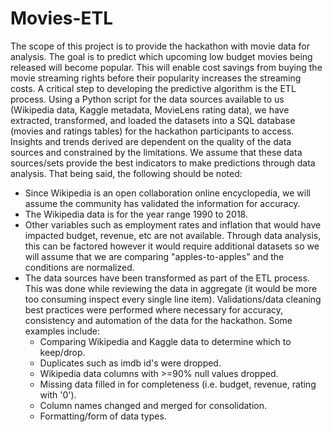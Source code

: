 # Movies-ETL

  The scope of this project is to provide the hackathon with movie data for analysis. The goal is to predict which upcoming low budget movies being released will become popular. This will enable cost savings from buying the movie streaming rights before their popularity increases the streaming costs. A critical step to developing the predictive algorithm is the ETL process. Using a Python script for the data sources available to us (Wikipedia data, Kaggle metadata, MovieLens rating data), we have extracted, transformed, and loaded the datasets into a SQL database (movies and ratings tables) for the hackathon participants to access. Insights and trends derived are dependent on the quality of the data sources and constrained by the limitations. We assume that these data sources/sets provide the best indicators to make predictions through data analysis. That being said, the following should be noted:
  
  * Since Wikipedia is an open collaboration online encyclopedia, we will assume the community has validated the information for accuracy.
  * The Wikipedia data is for the year range 1990 to 2018.
  * Other variables such as employment rates and inflation that would have impacted budget, revenue, etc are not available. Through data analysis, this can be factored     however it would require additional datasets so we will assume that we are comparing "apples-to-apples" and the conditions are normalized.
  * The data sources have been transformed as part of the ETL process. This was done while reviewing the data in aggregate (it would be more too consuming
    inspect every single line item). Validations/data cleaning best practices were performed where necessary for accuracy, consistency and automation of the data for       the hackathon. Some examples include:
      * Comparing Wikipedia and Kaggle data to determine which to keep/drop.
      * Duplicates such as imdb id's were dropped.
      * Wikipedia data columns with >=90% null values dropped.
      * Missing data filled in for completeness (i.e. budget, revenue, rating with '0').
      * Column names changed and merged for consolidation.
      * Formatting/form of data types.
